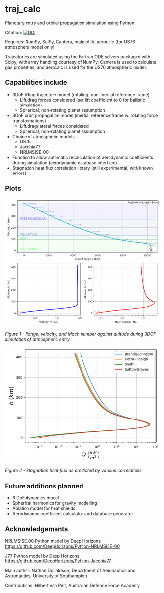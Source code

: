 # traj_calc
Planetary entry and orbital propagation simulation using Python.

Citation: [![DOI](https://zenodo.org/badge/21491/Nate28/traj_calc.svg)](https://zenodo.org/badge/latestdoi/21491/Nate28/traj_calc)

Requires: NumPy, SciPy, Cantera, matplotlib, aerocalc (for US76 atmosphere model only)

Trajectories are simulated using the Fortran ODE solvers packaged with Scipy, with array handling courtesy of NumPy.  Cantera is used to calculate gas properties, and aerocalc is used for the US76 atmospheric model.  

## Capabilities include
+ 3DoF lifting trajectory model (rotating, non-inertial reference frame)
	+ Lift/drag forces considered (set lift coefficient to 0 for ballistic simulation)
	+ Spherical, non-rotating planet assumption
+ 3DoF orbit propagation model (inertial reference frame w. rotating force transformations)
	+ Lift/drag/lateral forces considered
	+ Spherical, non-rotating planet assumption
+ Choice of atmospheric models 
	+ US76 
	+ Jacchia77
	+ NRLMSISE_00
+ Function to allow automatic recalculation of aerodynamic coefficients during simulation (aerodynamic database interface)
+ Stagnation heat flux correlation library (still experimental, with known errors)

## Plots
![](https://github.com/Nate28/traj_calc/blob/master/images/traj_calc_3plot.png) 

_Figure 1 - Range, velocity, and Mach number against altitude during 3DOF simulation of atmospheric entry_


![](https://github.com/Nate28/traj_calc/blob/master/images/traj_calc_qDot.png) 

_Figure 2 - Stagnation heat flux as predicted by various correlations_

## Future additions planned
+ 6 DoF dynamics model
+ Spherical harmonics for gravity modelling
+ Ablation model for heat shields
+ Aerodynamic coefficient calculator and database generator

## Acknowledgements
NRLMSISE_00 Python model by Deep Horizons
https://github.com/DeepHorizons/Python-NRLMSISE-00

J77 Python model by Deep Horizons
https://github.com/DeepHorizons/Python-Jacchia77

Main author: Nathan Donaldson, Department of Aeronautics and Astronautics, University of Southampton

Contributions: Hilbert van Pelt, Australian Defence Force Academy
